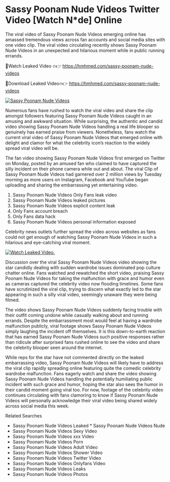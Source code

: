 ﻿# Sassy Poonam Nude Videos Twitter Video [Watch N*de] Online

The viral video of ﻿Sassy Poonam Nude Videos emerging online has amassed tremendous views across fan accounts and social media sites with one video clip. The viral video circulating recently shows ﻿Sassy Poonam Nude Videos in an unexpected and hilarious moment while in public running errands. 

🔴Watch Leaked Video 🔥👉  https://hmhmed.com/sassy-poonam-nude-videos 

🔴Download Leaked Video🔥👉  https://hmhmed.com/sassy-poonam-nude-videos 

[![Sassy Poonam Nude Videos](https://i.imgur.com/dJHk4Zq.gif)](https://hmhmed.com/sassy-poonam-nude-videos)

Numerous fans have rushed to watch the viral video and share the clip amongst followers featuring ﻿Sassy Poonam Nude Videos caught in an amusing and awkward situation. While surprising, the authentic and candid video showing ﻿Sassy Poonam Nude Videos handling a real life blooper so genuinely has earned praise from viewers. Nonetheless, fans watch the current viral video of ﻿Sassy Poonam Nude Videos that emerged online with delight and clamor for what the celebrity icon’s reaction to the widely spread viral video will be.

The fan video showing ﻿Sassy Poonam Nude Videos first emerged on Twitter on Monday, posted by an amused fan who claimed to have captured the silly incident on their phone camera while out and about. The viral Clip of ﻿Sassy Poonam Nude Videos had garnered over 2 million views by Tuesday morning as more users on Instagram, Facebook and YouTube began uploading and sharing the embarrassing yet entertaining video. 

1. ﻿Sassy Poonam Nude Videos Only Fans leak video
2. ﻿Sassy Poonam Nude Videos leaked pictures
3. ﻿Sassy Poonam Nude Videos explicit content leak
4. Only Fans account breach
5. Only Fans data hack
6. ﻿Sassy Poonam Nude Videos personal information exposed

Celebrity news outlets further spread the video across websites as fans could not get enough of watching ﻿Sassy Poonam Nude Videos in such a hilarious and eye-catching viral moment. 

[![Watch Leaked Video.](https://miro.medium.com/v2/resize:fit:828/format:webp/1*cilzJN44JGOrTw9NJCrNHA.gif "Watch Leaked Video")](https://hmhmed.com/sassy-poonam-nude-videos)

Discussion over the viral ﻿Sassy Poonam Nude Videos video showing the star candidly dealing with sudden wardrobe issues dominated pop culture chatter online. Fans watched and rewatched the short video, praising ﻿Sassy Poonam Nude Videos for taking the malfunction with grace and humor even as cameras captured the celebrity video now flooding timelines. Some fans have scrutinized the viral clip, trying to discern what exactly led to the star appearing in such a silly viral video, seemingly unaware they were being filmed.

The video shows ﻿Sassy Poonam Nude Videos suddenly facing trouble with their outfit coming undone while casually walking about and running errands. Despite the embarrassment most would feel at having a wardrobe malfunction publicly, viral footage shows ﻿Sassy Poonam Nude Videos simply laughing the incident off themselves. It is this down-to-earth reaction that has earned ﻿Sassy Poonam Nude Videos such positive responses rather than ridicule after surprised fans rushed online to see the video and share the celebrity blooper seen around the internet.  

While reps for the star have not commented directly on the leaked embarrassing video, ﻿Sassy Poonam Nude Videos will likely have to address the viral clip rapidly spreading online featuring quite the comedic celebrity wardrobe malfunction. Fans eagerly watch and share the video showing ﻿Sassy Poonam Nude Videos handling the potentially humiliating public incident with such grace and humor, hoping the star also sees the humor in their candid moment going viral too. For now, footage of the celebrity video continues circulating with fans clamoring to know if ﻿Sassy Poonam Nude Videos will personally acknowledge their viral video being shared widely across social media this week.

Related Searches
* ﻿Sassy Poonam Nude Videos Leaked
﻿* Sassy Poonam Nude Videos Nude
* ﻿Sassy Poonam Nude Videos Sexy Video
* ﻿Sassy Poonam Nude Videos xxx Video
* ﻿Sassy Poonam Nude Videos Porn
* ﻿Sassy Poonam Nude Videos Adult Video
* ﻿Sassy Poonam Nude Videos Shower Video
* ﻿Sassy Poonam Nude Videos Twitter Video
* ﻿Sassy Poonam Nude Videos Onlyfans Video
* ﻿Sassy Poonam Nude Videos Leaks
* ﻿Sassy Poonam Nude Videos Photos
